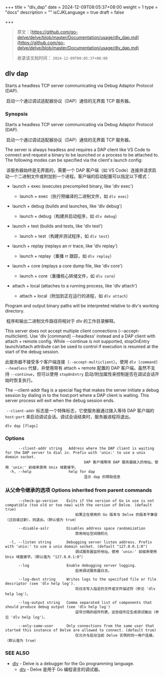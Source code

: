 +++
title = "dlv_dap"
date = 2024-12-09T08:05:37+08:00
weight = 1
type = "docs"
description = ""
isCJKLanguage = true
draft = false

+++

> 原文：[https://github.com/go-delve/delve/blob/master/Documentation/usage/dlv_dap.md](https://github.com/go-delve/delve/blob/master/Documentation/usage/dlv_dap.md)
>
> 收录该文档时间： `2024-12-09T08:05:37+08:00`

## dlv dap



Starts a headless TCP server communicating via Debug Adaptor Protocol (DAP).

​	启动一个通过调试适配器协议（DAP）通信的无界面 TCP 服务器。

### Synopsis



Starts a headless TCP server communicating via Debug Adaptor Protocol (DAP).

​	启动一个通过调试适配器协议（DAP）通信的无界面 TCP 服务器。

The server is always headless and requires a DAP client like VS Code to connect and request a binary to be launched or a process to be attached to. The following modes can be specified via the client's launch config:

​	该服务器始终是无界面的，需要一个 DAP 客户端（如 VS Code）连接并请求启动一个二进制文件或附加到一个进程。客户端的启动配置可以指定以下模式：

- launch + exec (executes precompiled binary, like 'dlv exec')
  - launch + exec（执行预编译的二进制文件，如 `dlv exec`）

- launch + debug (builds and launches, like 'dlv debug')
  - launch + debug（构建并启动程序，如 `dlv debug`）

- launch + test (builds and tests, like 'dlv test')
  - launch + test（构建并测试程序，如 `dlv test`）

- launch + replay (replays an rr trace, like 'dlv replay')
  - launch + replay（重播 rr 跟踪，如 `dlv replay`）

- launch + core (replays a core dump file, like 'dlv core')
  - launch + core（重播核心转储文件，如 `dlv core`）

- attach + local (attaches to a running process, like 'dlv attach')
  - attach + local（附加到正在运行的进程，如 `dlv attach`）


Program and output binary paths will be interpreted relative to dlv's working directory.

​	程序和输出二进制文件路径将相对于 dlv 的工作目录解释。

This server does not accept multiple client connections (--accept-multiclient). Use 'dlv [command] --headless' instead and a DAP client with attach + remote config. While --continue is not supported, stopOnEntry launch/attach attribute can be used to control if execution is resumed at the start of the debug session.

​	此服务器不接受多个客户端连接（`--accept-multiclient`）。使用 `dlv [command] --headless` 代替，并使用带有 attach + remote 配置的 DAP 客户端。虽然不支持 `--continue`，但可以使用 `stopOnEntry` 启动/附加属性来控制是否在调试会话开始时恢复执行。

The --client-addr flag is a special flag that makes the server initiate a debug session by dialing in to the host:port where a DAP client is waiting. This server process will exit when the debug session ends.

​	`--client-addr` 标志是一个特殊标志，它使服务器通过拨入等待 DAP 客户端的 `host:port` 来启动调试会话。调试会话结束时，服务器进程将退出。

```
dlv dap [flags]
```



### Options



```
      --client-addr string   Address where the DAP client is waiting for the DAP server to dial in. Prefix with 'unix:' to use a unix domain socket.
      								DAP 客户端等待 DAP 服务器拨入的地址。使用 'unix:' 前缀来使用 Unix 域套接字。
  -h, --help                 help for dap
  									显示 dap 的帮助信息
```



### 从父命令继承的选项 Options inherited from parent commands



```
      --check-go-version    Exits if the version of Go in use is not compatible (too old or too new) with the version of Delve. (default true)
      							如果正在使用的 Go 版本与 Delve 的版本不兼容（过旧或过新），则退出。（默认值为 true）
      							
      --disable-aslr        Disables address space randomization
      							禁用地址空间随机化
      							
  -l, --listen string       Debugging server listen address. Prefix with 'unix:' to use a unix domain socket. (default "127.0.0.1:0")
  								调试服务器监听地址。使用 'unix:' 前缀来使用 Unix 域套接字。（默认值为 "127.0.0.1:0"）
  								
      --log                 Enable debugging server logging.
      							启用调试服务器日志。
      							
      --log-dest string     Writes logs to the specified file or file descriptor (see 'dlv help log').
      							将日志写入指定的文件或文件描述符（参见 'dlv help log'）。
      							
      --log-output string   Comma separated list of components that should produce debug output (see 'dlv help log')
      							逗号分隔的组件列表，这些组件应生成调试输出（参见 'dlv help log'）。
      							
      --only-same-user      Only connections from the same user that started this instance of Delve are allowed to connect. (default true)
      							仅允许与启动当前 Delve 实例的同一用户连接。（默认值为 true）
```



### SEE ALSO



- [dlv](https://github.com/go-delve/delve/blob/master/Documentation/usage/dlv.md) - Delve is a debugger for the Go programming language.
  - [dlv](https://github.com/go-delve/delve/blob/master/Documentation/usage/dlv.md) - Delve 是用于 Go 编程语言的调试器。
